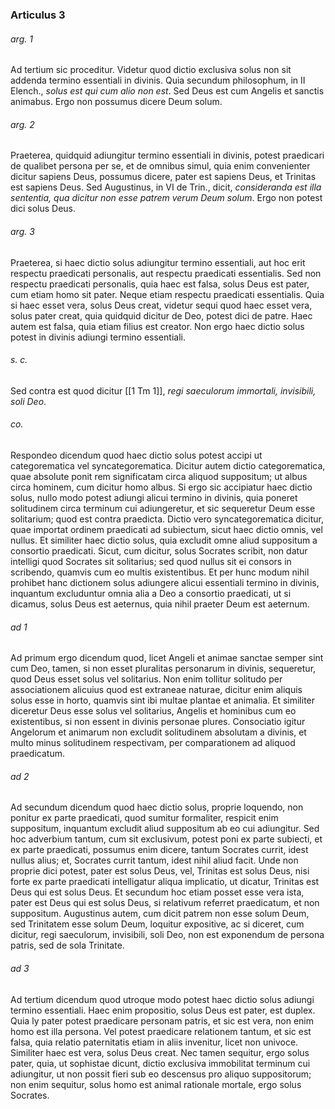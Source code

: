 ### Articulus 3

###### arg. 1
Ad tertium sic proceditur. Videtur quod dictio exclusiva solus non sit addenda termino essentiali in divinis. Quia secundum philosophum, in II Elench., *solus est qui cum alio non est*. Sed Deus est cum Angelis et sanctis animabus. Ergo non possumus dicere Deum solum.

###### arg. 2
Praeterea, quidquid adiungitur termino essentiali in divinis, potest praedicari de qualibet persona per se, et de omnibus simul, quia enim convenienter dicitur sapiens Deus, possumus dicere, pater est sapiens Deus, et Trinitas est sapiens Deus. Sed Augustinus, in VI de Trin., dicit, *consideranda est illa sententia, qua dicitur non esse patrem verum Deum solum*. Ergo non potest dici solus Deus.

###### arg. 3
Praeterea, si haec dictio solus adiungitur termino essentiali, aut hoc erit respectu praedicati personalis, aut respectu praedicati essentialis. Sed non respectu praedicati personalis, quia haec est falsa, solus Deus est pater, cum etiam homo sit pater. Neque etiam respectu praedicati essentialis. Quia si haec esset vera, solus Deus creat, videtur sequi quod haec esset vera, solus pater creat, quia quidquid dicitur de Deo, potest dici de patre. Haec autem est falsa, quia etiam filius est creator. Non ergo haec dictio solus potest in divinis adiungi termino essentiali.

###### s. c.
Sed contra est quod dicitur [[1 Tm 1]], *regi saeculorum immortali, invisibili, soli Deo*.

###### co.
Respondeo dicendum quod haec dictio solus potest accipi ut categorematica vel syncategorematica. Dicitur autem dictio categorematica, quae absolute ponit rem significatam circa aliquod suppositum; ut albus circa hominem, cum dicitur homo albus. Si ergo sic accipiatur haec dictio solus, nullo modo potest adiungi alicui termino in divinis, quia poneret solitudinem circa terminum cui adiungeretur, et sic sequeretur Deum esse solitarium; quod est contra praedicta. Dictio vero syncategorematica dicitur, quae importat ordinem praedicati ad subiectum, sicut haec dictio omnis, vel nullus. Et similiter haec dictio solus, quia excludit omne aliud suppositum a consortio praedicati. Sicut, cum dicitur, solus Socrates scribit, non datur intelligi quod Socrates sit solitarius; sed quod nullus sit ei consors in scribendo, quamvis cum eo multis existentibus. Et per hunc modum nihil prohibet hanc dictionem solus adiungere alicui essentiali termino in divinis, inquantum excluduntur omnia alia a Deo a consortio praedicati, ut si dicamus, solus Deus est aeternus, quia nihil praeter Deum est aeternum.

###### ad 1
Ad primum ergo dicendum quod, licet Angeli et animae sanctae semper sint cum Deo, tamen, si non esset pluralitas personarum in divinis, sequeretur, quod Deus esset solus vel solitarius. Non enim tollitur solitudo per associationem alicuius quod est extraneae naturae, dicitur enim aliquis solus esse in horto, quamvis sint ibi multae plantae et animalia. Et similiter diceretur Deus esse solus vel solitarius, Angelis et hominibus cum eo existentibus, si non essent in divinis personae plures. Consociatio igitur Angelorum et animarum non excludit solitudinem absolutam a divinis, et multo minus solitudinem respectivam, per comparationem ad aliquod praedicatum.

###### ad 2
Ad secundum dicendum quod haec dictio solus, proprie loquendo, non ponitur ex parte praedicati, quod sumitur formaliter, respicit enim suppositum, inquantum excludit aliud suppositum ab eo cui adiungitur. Sed hoc adverbium tantum, cum sit exclusivum, potest poni ex parte subiecti, et ex parte praedicati, possumus enim dicere, tantum Socrates currit, idest nullus alius; et, Socrates currit tantum, idest nihil aliud facit. Unde non proprie dici potest, pater est solus Deus, vel, Trinitas est solus Deus, nisi forte ex parte praedicati intelligatur aliqua implicatio, ut dicatur, Trinitas est Deus qui est solus Deus. Et secundum hoc etiam posset esse vera ista, pater est Deus qui est solus Deus, si relativum referret praedicatum, et non suppositum. Augustinus autem, cum dicit patrem non esse solum Deum, sed Trinitatem esse solum Deum, loquitur expositive, ac si diceret, cum dicitur, regi saeculorum, invisibili, soli Deo, non est exponendum de persona patris, sed de sola Trinitate.

###### ad 3
Ad tertium dicendum quod utroque modo potest haec dictio solus adiungi termino essentiali. Haec enim propositio, solus Deus est pater, est duplex. Quia ly pater potest praedicare personam patris, et sic est vera, non enim homo est illa persona. Vel potest praedicare relationem tantum, et sic est falsa, quia relatio paternitatis etiam in aliis invenitur, licet non univoce. Similiter haec est vera, solus Deus creat. Nec tamen sequitur, ergo solus pater, quia, ut sophistae dicunt, dictio exclusiva immobilitat terminum cui adiungitur, ut non possit fieri sub eo descensus pro aliquo suppositorum; non enim sequitur, solus homo est animal rationale mortale, ergo solus Socrates.

